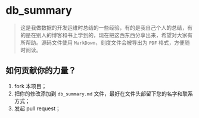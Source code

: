 # db_summary

> 这是我做数据的开发运维时总结的一些经验，有的是我自己个人的总结，有的是在别人的博客和书上学到的，现在把这西东西分享出来，希望对大家有所帮助。源码文件使用 `MarkDown`，刻度文件会被导出为 `PDF` 格式，方便随时阅读。

##  如何贡献你的力量？
1. fork 本项目；
2. 把你的修改添加到 `db_summary.md` 文件，最好在文件头部留下您的名字和联系方式；
3. 发起 pull request；


